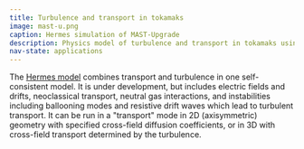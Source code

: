 ```yaml
---
title: Turbulence and transport in tokamaks
image: mast-u.png
caption: Hermes simulation of MAST-Upgrade
description: Physics model of turbulence and transport in tokamaks using BOUT++
nav-state: applications
---
```


The [Hermes model](https://github.com/boutproject/hermes) combines transport and turbulence in one self-consistent model.
It is under development, but includes electric fields and drifts, neoclassical transport, neutral gas interactions, and
instabilities including ballooning modes and resistive drift waves which lead to turbulent transport. It can be run
in a "transport" mode in 2D (axisymmetric) geometry with specified cross-field diffusion coefficients, or in 3D
with cross-field transport determined by the turbulence.

